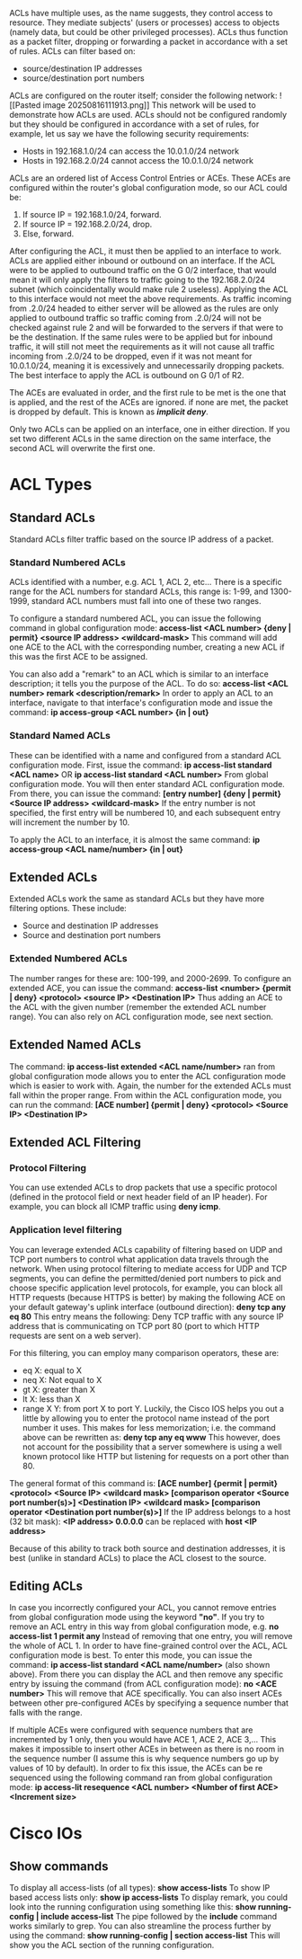 ACLs have multiple uses, as the name suggests, they control access to resource. They mediate subjects' (users or processes) access to objects (namely data, but could be other privileged processes). ACLs thus function as a packet filter, dropping or forwarding a packet in accordance with a set of rules. ACLs can filter based on:
- source/destination IP addresses
- source/destination port numbers

ACLs are configured on the router itself; consider the following network:
![[Pasted image 20250816111913.png]]
This network will be used to demonstrate how ACLs are used. ACLs should not be configured randomly but they should be configured in accordance with a set of rules, for example, let us say we have the following security requirements:
- Hosts in 192.168.1.0/24 can access the 10.0.1.0/24 network
- Hosts in 192.168.2.0/24 cannot access the 10.0.1.0/24 network

ACLs are an ordered list of Access Control Entries or ACEs. These ACEs are configured within the router's global configuration mode, so our ACL could be:
1. If source IP = 192.168.1.0/24, forward.
2. If source IP = 192.168.2.0/24, drop.
3. Else, forward.

After configuring the ACL, it must then be applied to an interface to work. ACLs are applied either inbound or outbound on an interface. If the ACL were to be applied to outbound traffic on the G 0/2 interface, that would mean it will only apply the filters to traffic going to the 192.168.2.0/24 subnet (which coincidentally would make rule 2 useless). Applying the ACL to this interface would not meet the above requirements. As traffic incoming from .2.0/24 headed to either server will be allowed as the rules are only applied to outbound traffic so traffic coming from .2.0/24 will not be checked against rule 2 and will be forwarded to the servers if that were to be the destination. If the same rules were to be applied but for inbound traffic, it will still not meet the requirements as it will not cause all traffic incoming from .2.0/24 to be dropped, even if it was not meant for 10.0.1.0/24, meaning it is excessively and unnecessarily dropping packets. The best interface to apply the ACL is outbound on G 0/1 of R2. 

The ACEs are evaluated in order, and the first rule to be met is the one that is applied, and the rest of the ACEs are ignored. if none are met, the packet is dropped by default. This is known as ***implicit deny***.

Only two ACLs can be applied on an interface, one in either direction. If you set two different ACLs in the same direction on the same interface, the second ACL will overwrite the first one.
# ACL Types
## Standard ACLs
Standard ACLs filter traffic based on the source IP address of a packet. 
### Standard Numbered ACLs
ACLs identified with a number, e.g. ACL 1, ACL 2, etc... There is a specific range for the ACL numbers for standard ACLs, this range is: 1-99, and 1300-1999, standard ACL numbers must fall into one of these two ranges.

To configure a standard numbered ACL, you can issue the following command in global configuration mode:
	**access-list <ACL number\> {deny | permit} <source IP address\> <wildcard-mask\>**
This command will add one ACE to the ACL with the corresponding number, creating a new ACL if this was the first ACE to be assigned.

You can also add a "remark" to an ACL which is similar to an interface description; it tells you the purpose of the ACL. To do so:
	**access-list <ACL number\> remark <description/remark\>**
In order to apply an ACL to an interface, navigate to that interface's configuration mode and issue the command:
	**ip access-group <ACL number\> {in | out}**
### Standard Named ACLs
These can be identified with a name and configured from a standard ACL configuration mode. First, issue the command:
	**ip access-list standard <ACL name\>** OR
	**ip access-list standard <ACL number\>**
From global configuration mode. You will then enter standard ACL configuration mode. From there, you can issue the command:
	**\[entry number] {deny | permit} <Source IP address\> <wildcard-mask\>**
If the entry number is not specified, the first entry will be numbered 10, and each subsequent entry will increment the number by 10.

To apply the ACL to an interface, it is almost the same command:
	**ip access-group <ACL name/number\> {in | out}**
## Extended ACLs
Extended ACLs work the same as standard ACLs but they have more filtering options. These include:
- Source and destination IP addresses
- Source and destination port numbers
### Extended Numbered ACLs
The number ranges for these are: 100-199, and 2000-2699. To configure an extended ACE, you can issue the command:
	**access-list <number\> {permit | deny} <protocol\> <source IP\> <Destination IP\>**
Thus adding an ACE to the ACL with the given number (remember the extended ACL number range). You can also rely on ACL configuration mode, see next section. 
## Extended Named ACLs 
The command:
	**ip access-list extended <ACL name/number\>**
ran from global configuration mode allows you to enter the ACL configuration mode which is easier to work with. Again, the number for the extended ACLs must fall within the proper range. From within the ACL configuration mode, you can run the command:
	**\[ACE number] {permit | deny} <protocol\> <Source IP\> <Destination IP\>**
## Extended ACL Filtering
### Protocol Filtering
You can use extended ACLs to drop packets that use a specific protocol (defined in the protocol field or next header field of an IP header). For example, you can block all ICMP traffic using **deny icmp**.
### Application level filtering
You can leverage extended ACLs capability of filtering based on UDP and TCP port numbers to control what application data travels through the network. When using protocol filtering to mediate access for UDP and TCP segments, you can define the permitted/denied port numbers to pick and choose specific application level protocols, for example, you can block all HTTP requests (because HTTPS is better) by making the following ACE on your default gateway's uplink interface (outbound direction):
	**deny tcp any eq 80**
This entry means the following: Deny TCP traffic with any source IP address that is communicating on TCP port 80 (port to which HTTP requests are sent on a web server).

For this filtering, you can employ many comparison operators, these are:
- eq X: equal to X
- neq X: Not equal to X
- gt X: greater than X
- lt X: less than X
- range X Y:  from port X to port Y.
Luckily, the Cisco IOS helps you out a little by allowing you to enter the protocol name instead of the port number it uses. This makes for less memorization; i.e. the command above can be rewritten as: 
	**deny tcp any eq www**
This however, does not account for the possibility that a server somewhere is using a well known protocol like HTTP but listening for requests on a port other than 80.

The general format of this command is:
	**\[ACE number] {permit | permit} <protocol\> <Source IP\> <wildcard mask\> \[comparison operator <Source port number(s)\>] <Destination IP\> <wildcard mask\> \[comparison operator <Destination port number(s)\>]**
If the IP address belongs to a host (32 bit mask): **<IP address\> 0.0.0.0** can be replaced with **host <IP address\>**

Because of this ability to track both source and destination addresses, it is best (unlike in standard ACLs) to place the ACL closest to the source. 
## Editing ACLs
In case you incorrectly configured your ACL, you cannot remove entries from global configuration mode using the keyword **"no"**. If you try to remove an ACL entry in this way from global configuration mode, e.g.
	**no access-list 1 permit any**
Instead of removing that one entry, you will remove the whole of ACL 1. In order to have fine-grained control over the ACL, ACL configuration mode is best. To enter this mode, you can issue the command: **ip access-list standard <ACL name/number\>** (also shown above). From there you can display the ACL and then remove any specific entry by issuing the command (from ACL configuration mode):
	**no <ACE number\>**
This will remove that ACE specifically. You can also insert ACEs between other pre-configured ACEs by specifying a sequence number that falls with the range.

If multiple ACEs were configured with sequence numbers that are incremented by 1 only, then you would have ACE 1, ACE 2, ACE 3,... This makes it impossible to insert other ACEs in between as there is no room in the sequence number (I assume this is why sequence numbers go up by values of 10 by default). In order to fix this issue, the ACEs can be re sequenced using the following command ran from global configuration mode:
	**ip access-lit resequence <ACL number\> <Number of first ACE\> <Increment size\>**
# Cisco IOs
## Show commands
To display all access-lists (of all types):
	**show access-lists**
To show IP based access lists only:
	**show ip access-lists**
To display remark, you could look into the running configuration using something like this:
	**show running-config | include access-list**
The pipe followed by the **include** command works similarly to grep. You can also streamline the process further by using the command:
	**show running-config | section access-list**
This will show you the ACL section of the running configuration.

